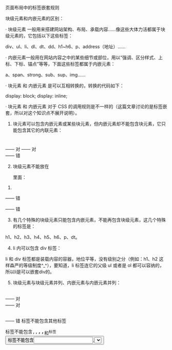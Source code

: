 ﻿页面布局中的标签嵌套规则

块级元素和内嵌元素的区别：

· 块级元素 一般用来搭建网站架构、布局、承载内容……像这些大体力活都属于块级元素的，它包括以下这些标签：

div、ul、li、dl、dt、dd、h1~h6、p、address（地址）……

· 内嵌元素一般用在网站内容之中的某些细节或部位，用以“强调、区分样式、上标、下标、锚点”等等，下面这些标签都属于内嵌元素：

a、span、strong、sub、sup、img……  

· 块元素 和 内嵌元素 是可以互相转换的，转换的代码如下：

display: block;
display: inline;

· 块元素 和 内嵌元素 对于 CSS 的调用规则是不一样的（这篇文章讨论的是标签嵌套，所以对这个知识点不展开说明）。
1. 块元素可以包含内嵌元素或某些块元素，但内嵌元素却不能包含块元素，它只能包含其它的内联元素：

<div><h1></h1><p></p></div> —— 对
<a href=”#”><span></span></a> —— 对
<span><div></div></span> —— 错

2. 块级元素不能放在<p>里面：

<p><ol><li></li></ol></p> —— 错
<p><div></div></p> —— 错

3. 有几个特殊的块级元素只能包含内嵌元素，不能再包含块级元素，这几个特殊的标签是：

h1、h2、h3、h4、h5、h6、p、dt。

4. li 内可以包含 div 标签：

li 和 div 标签都是装载内容的容器，地位平等，没有级别之分（例如：h1、h2 这样森严的等级制度^_^），要知道，li 标签连它的父级 ul 或者是 ol 都可以容纳的，所以li是可以嵌套div的。

5. 块级元素与块级元素并列、内嵌元素与内嵌元素并列：

<div><h2></h2><p></p></div> —— 对
<div><a href=”#”></a><span></span></div> —— 对
<div><h2></h2><span></span></div> —— 错
<a>标签不能包含其他<a>标签
<pre>标签不能包含<img>,<object>,<big>,<samll>,<sub>和<sup>标签
<button>标签不能包含<input>,<select>,<textarea>,<label>,<button>,<form>,<fieldset>,<iframe> 和<isindex>标签
<label>标签不能包含其他<label>标签
<form>标签不能包含其他<form>标签



